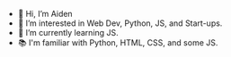 - 👋 Hi, I’m Aiden
- 👀 I’m interested in Web Dev, Python, JS, and Start-ups.
- 🌱 I’m currently learning JS.
- 📚 I'm familiar with Python, HTML, CSS, and some JS.

<!---
aidngonz/aidngonz is a ✨ special ✨ repository because its `README.md` (this file) appears on your GitHub profile.
You can click the Preview link to take a look at your changes.
--->
